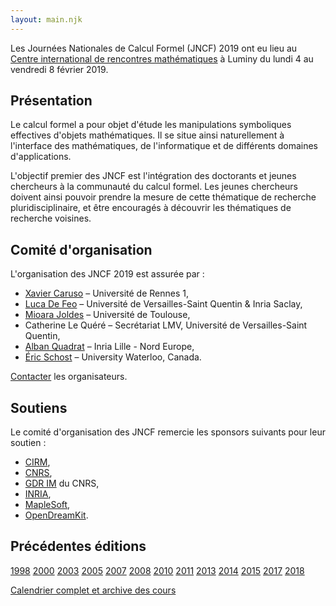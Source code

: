 ```yaml
---
layout: main.njk
---
```


Les Journées Nationales de Calcul Formel (JNCF) 2019 ont eu lieu au
[Centre international de rencontres
mathématiques](http://www.cirm.univ-mrs.fr/) à Luminy du lundi 4 au
vendredi 8 février 2019.

## Présentation

Le calcul formel a pour objet d'étude les manipulations symboliques
effectives d'objets mathématiques. Il se situe ainsi naturellement à
l'interface des mathématiques, de l'informatique et de différents
domaines d'applications.

L'objectif premier des JNCF est l'intégration des doctorants et jeunes
chercheurs à la communauté du calcul formel. Les jeunes chercheurs
doivent ainsi pouvoir prendre la mesure de cette thématique de
recherche pluridisciplinaire, et être encouragés à découvrir les
thématiques de recherche voisines.

## Comité d'organisation

L'organisation des JNCF 2019 est assurée par :

- [Xavier Caruso](http://xavier.toonywood.org/) – Université de Rennes 1,
- [Luca De Feo](http://defeo.lu/) – Université de Versailles-Saint Quentin & Inria Saclay,
- [Mioara Joldes](http://homepages.laas.fr/mmjoldes/) – Université de Toulouse,
- Catherine Le Quéré – Secrétariat LMV, Université de Versailles-Saint Quentin,
- [Alban Quadrat](http://chercheurs.lille.inria.fr/aquadrat/) – Inria Lille - Nord Europe,
- [Éric Schost](https://cs.uwaterloo.ca/~eschost/) – University Waterloo, Canada.

[Contacter](mailto:jncf2019.arobase.listes.math.cnrs.fr) les organisateurs.

## Soutiens

Le comité d'organisation des JNCF remercie les sponsors suivants pour
leur soutien :

- [CIRM](https://www.cirm-math.com/),
- [CNRS](https://cnrs.fr/),
- [GDR IM](https://www.gdr-im.fr/) du CNRS,
- [INRIA](https://inria.fr/),
- [MapleSoft](https://www.maplesoft.com/),
- [OpenDreamKit](https://opendreamkit.org/).

## Précédentes éditions

[1998](http://www-sop.inria.fr/galaad/conf/cirm98/)
[2000](http://www-sop.inria.fr/galaad/conf/jcf2000.html)
[2003](hist/2003/jncf2003.html)
[2005](http://www.lifl.fr/~sedoglav/JNCF2005/)
[2007](http://jncf2007.loria.fr/)
[2008](http://jncf2008.loria.fr/)
[2010](http://jncf.math.cnrs.fr/2010/)
[2011](http://jncf.math.cnrs.fr/2011/)
[2013](http://jncf2013.imag.fr/)
[2014](http://www.lifl.fr/jncf2014/)
[2015](http://www.lifl.fr/jncf2015/)
[2017](http://jncf2017.lip6.fr/)
[2018](http://jncf2018.lip6.fr/)

[Calendrier complet et archive des cours](http://jncf.math.cnrs.fr/)
